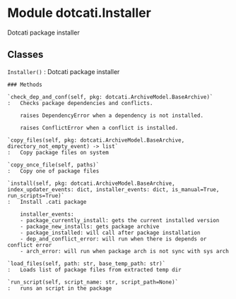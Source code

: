 Module dotcati.Installer
========================
Dotcati package installer

Classes
-------

`Installer()`
:   Dotcati package installer

    ### Methods

    `check_dep_and_conf(self, pkg: dotcati.ArchiveModel.BaseArchive)`
    :   Checks package dependencies and conflicts.
        
        raises DependencyError when a dependency is not installed.
        
        raises ConflictError when a conflict is installed.

    `copy_files(self, pkg: dotcati.ArchiveModel.BaseArchive, directory_not_empty_event) ‑> list`
    :   Copy package files on system

    `copy_once_file(self, paths)`
    :   Copy one of package files

    `install(self, pkg: dotcati.ArchiveModel.BaseArchive, index_updater_events: dict, installer_events: dict, is_manual=True, run_scripts=True)`
    :   Install .cati package
        
        installer_events:
        - package_currently_install: gets the current installed version
        - package_new_installs: gets package archive
        - package_installed: will call after package installation
        - dep_and_conflict_error: will run when there is depends or conflict error
        - arch_error: will run when package arch is not sync with sys arch

    `load_files(self, path: str, base_temp_path: str)`
    :   Loads list of package files from extracted temp dir

    `run_script(self, script_name: str, script_path=None)`
    :   runs an script in the package